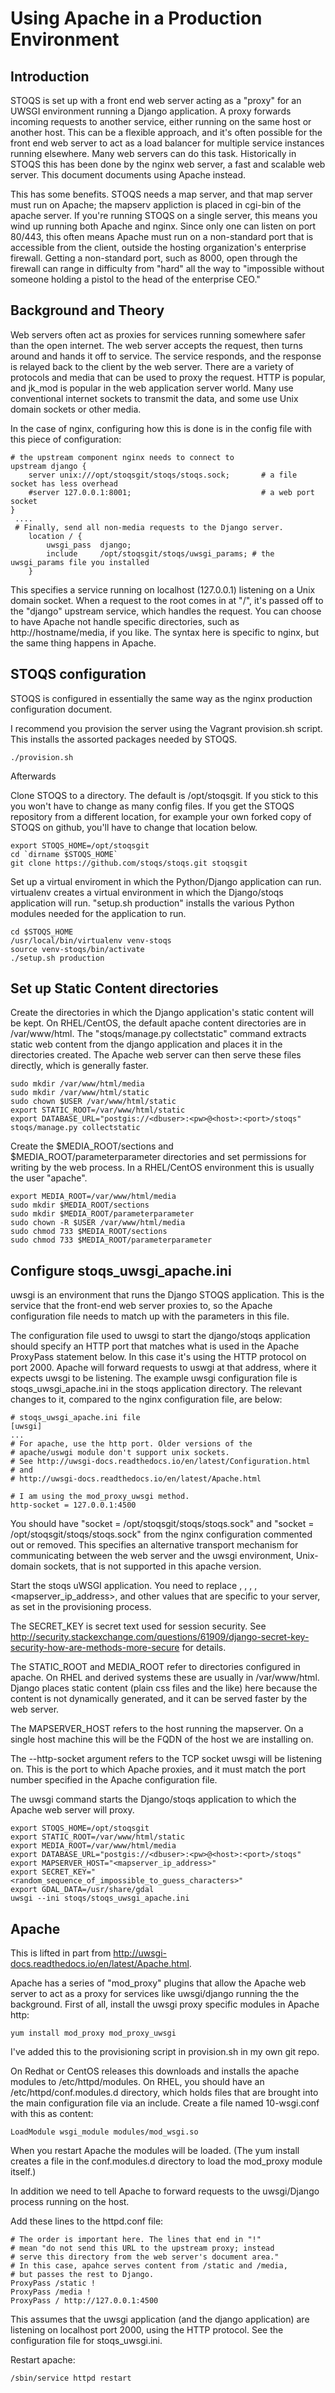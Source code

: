 # Using Apache in a Production Environment

## Introduction

STOQS is set up with a front end web server acting as a "proxy"
for an UWSGI environment running a Django application. A proxy forwards
incoming requests to another service, either running on the same host
or another host. This can be a flexible approach, and it's often possible
for the front end web server to act as a load balancer for multiple
service instances running elsewhere. Many web
servers can do this task. Historically in STOQS this has been done by 
the nginx web server, a fast and scalable web server. This document documents
using Apache instead. 

This has some benefits. STOQS needs a map server, and that map server
must run on Apache; the mapserv appliction is placed in cgi-bin of the
apache server. If you're running STOQS on a single server, this means
you wind up running both Apache and nginx. Since only one can
listen on port 80/443, this often means Apache must run on a non-standard
port that is accessible from the client, outside the hosting organization's
enterprise firewall. Getting a non-standard port, such as 8000, open
through the firewall can range in difficulty from "hard" all the way to
"impossible without someone holding a pistol to the head of the 
enterprise CEO."

## Background and Theory

Web servers often act as proxies for services running somewhere 
safer than the open internet. The web server accepts the request,
then turns around and hands it off to service. The service responds,
and the response is relayed back to the client by the web server. 
There are a variety of protocols and media that can be used to proxy the
request. HTTP is popular, and jk_mod is popular in the web application
server world. Many use conventional internet sockets to transmit the data,
and some use Unix domain sockets or other media.

In the case of nginx, configuring how this is done is 
in the config file with this piece of configuration:

~~~
# the upstream component nginx needs to connect to
upstream django {
    server unix:///opt/stoqsgit/stoqs/stoqs.sock;       # a file socket has less overhead
    #server 127.0.0.1:8001;                             # a web port socket
}
 ....
 # Finally, send all non-media requests to the Django server.
    location / {
        uwsgi_pass  django;
        include     /opt/stoqsgit/stoqs/uwsgi_params; # the uwsgi_params file you installed
    }
~~~~

This specifies a service running on localhost (127.0.0.1) listening on 
a Unix domain socket. When a request to the root comes in at
"/", it's passed off to the "django" upstream service, which handles the
request. You can choose to have Apache not handle specific directories,
such as http://hostname/media, if you like. The syntax here is specific 
to nginx, but the same thing happens in Apache. 

## STOQS configuration

STOQS is configured in essentially the same way as the nginx production
configuration document.



I recommend you provision the server using the Vagrant provision.sh
script. This installs the assorted packages needed by STOQS.
~~~
./provision.sh
~~~

Afterwards 

Clone STOQS to a directory. The default is /opt/stoqsgit. If you stick
to this you won't have to change as many config files. If you get the
STOQS repository from a different location, for example your own forked
copy of STOQS on github, you'll have to change that location below.
~~~
export STOQS_HOME=/opt/stoqsgit
cd `dirname $STOQS_HOME`
git clone https://github.com/stoqs/stoqs.git stoqsgit
~~~

Set up a virtual enviroment in which the Python/Django application can run.
virtualenv creates a virtual environment in which the Django/stoqs
application will run. "setup.sh production" installs the various
Python modules needed for the application to run.

~~~
cd $STOQS_HOME 
/usr/local/bin/virtualenv venv-stoqs
source venv-stoqs/bin/activate
./setup.sh production
~~~

## Set up Static Content directories

Create the directories in which the Django application's static content will be kept.
On RHEL/CentOS, the default apache content directories are
in /var/www/html. The "stoqs/manage.py collectstatic" command
extracts static web content from the django application and places it
in the directories created. The Apache web server can then serve these
files directly, which is generally faster.

~~~
sudo mkdir /var/www/html/media
sudo mkdir /var/www/html/static
sudo chown $USER /var/www/html/static
export STATIC_ROOT=/var/www/html/static
export DATABASE_URL="postgis://<dbuser>:<pw>@<host>:<port>/stoqs"
stoqs/manage.py collectstatic
~~~

Create the $MEDIA_ROOT/sections and $MEDIA_ROOT/parameterparameter 
directories and set permissions for writing by the web process. In
a RHEL/CentOS environment this is usually the user "apache".

~~~
export MEDIA_ROOT=/var/www/html/media
sudo mkdir $MEDIA_ROOT/sections
sudo mkdir $MEDIA_ROOT/parameterparameter
sudo chown -R $USER /var/www/html/media
sudo chmod 733 $MEDIA_ROOT/sections
sudo chmod 733 $MEDIA_ROOT/parameterparameter
~~~

## Configure stoqs_uwsgi_apache.ini

uwsgi is an environment that runs the Django STOQS application. This is
the service that the front-end web server proxies to, so the Apache configuration
file needs to match up with the parameters in this file.

The configuration file used to uwsgi to start the django/stoqs application
should specify an HTTP port that matches what is used in the Apache
ProxyPass statement below. In this case it's using the HTTP protocol
on port 2000. Apache will forward requests to uswgi at that address,
where it expects uwsgi to be listening. The example uwsgi configuration
file is stoqs_uwsgi_apache.ini in the stoqs application directory. The
relevant changes to it, compared to the nginx configuration file, are
below:

~~~
# stoqs_uwsgi_apache.ini file
[uwsgi]
...
# For apache, use the http port. Older versions of the
# apache/uswgi module don't support unix sockets.
# See http://uwsgi-docs.readthedocs.io/en/latest/Configuration.html
# and
# http://uwsgi-docs.readthedocs.io/en/latest/Apache.html

# I am using the mod_proxy_uwsgi method.
http-socket = 127.0.0.1:4500
~~~

You should have "socket = /opt/stoqsgit/stoqs/stoqs.sock"
and "socket = /opt/stoqsgit/stoqs/stoqs.sock"
from the nginx configuration commented out or removed. This specifies an 
alternative transport mechanism for communicating between the
web server and the uwsgi environment, Unix-domain sockets, that is not 
supported in this apache version.

Start the stoqs uWSGI application. You need to replace <dbuser>, <pw>, <host>, 
<port>, <mapserver_ip_address>, and other values that are specific to your server, 
as set in the provisioning process. 

The SECRET_KEY is secret text used for session security. See 
http://security.stackexchange.com/questions/61909/django-secret-key-security-how-are-methods-more-secure
for details.

The STATIC_ROOT and MEDIA_ROOT refer to directories configured in apache.
On RHEL and derived systems these are usually in /var/www/html. Django
places static content (plain css files and the like) here because the 
content is not dynamically generated, and it can be served faster by
the web server. 

The MAPSERVER_HOST refers to the host running the mapserver. On a single host
machine this will be the FQDN of the host we are installing on.

The --http-socket argument refers to the TCP socket uwsgi will be
listening on. This is the port to which Apache proxies, and it must
match the port number specified in the Apache configuration file.

The uwsgi command starts the Django/stoqs application to which the 
Apache web server will proxy.

~~~
export STOQS_HOME=/opt/stoqsgit
export STATIC_ROOT=/var/www/html/static
export MEDIA_ROOT=/var/www/html/media
export DATABASE_URL="postgis://<dbuser>:<pw>@<host>:<port>/stoqs"
export MAPSERVER_HOST="<mapserver_ip_address>"
export SECRET_KEY="<random_sequence_of_impossible_to_guess_characters>"
export GDAL_DATA=/usr/share/gdal
uwsgi --ini stoqs/stoqs_uwsgi_apache.ini
~~~~

## Apache

This is lifted in part from http://uwsgi-docs.readthedocs.io/en/latest/Apache.html.

Apache has a series of "mod_proxy" plugins that allow the Apache web server to act
as a proxy for services like uwsgi/django running the the background. First of all,
install the uwsgi proxy specific modules in Apache http:

~~~
yum install mod_proxy mod_proxy_uwsgi
~~~

I've added this to the provisioning script in provision.sh in my own git repo.

On Redhat or CentOS releases this downloads and installs the apache modules to
/etc/httpd/modules. On RHEL, you should have an /etc/httpd/conf.modules.d directory,
which holds files that are brought into the main configuration file via an
include. Create a file named 10-wsgi.conf with this as content:

~~~
LoadModule wsgi_module modules/mod_wsgi.so
~~~

When you restart Apache the modules will be loaded. (The yum install creates
a file in the conf.modules.d directory to load the mod_proxy module itself.)

In addition we need to tell Apache to forward requests to the uwsgi/Django
process running on the host.

Add these lines to the httpd.conf file:

~~~
# The order is important here. The lines that end in "!"
# mean "do not send this URL to the upstream proxy; instead
# serve this directory from the web server's document area."
# In this case, apahce serves content from /static and /media,
# but passes the rest to Django.
ProxyPass /static !
ProxyPass /media !
ProxyPass / http://127.0.0.1:4500
~~~

This assumes that the uwsgi application (and the django application)
are listening on localhost port 2000, using the HTTP protocol. See the
configuration file for stoqs_uwsgi.ini.

Restart apache:

~~~
/sbin/service httpd restart
~~~





